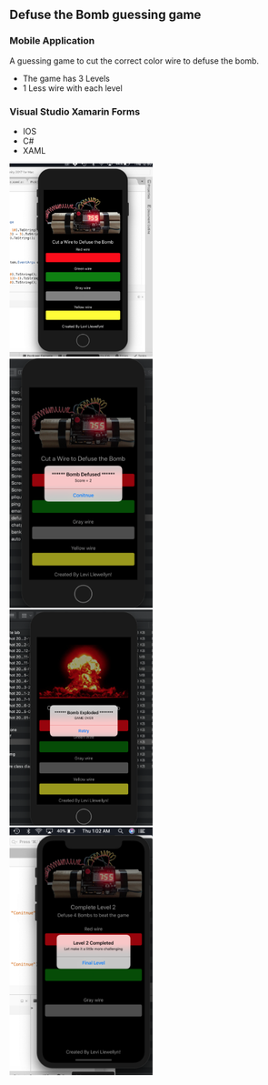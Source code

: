 ## Defuse the Bomb guessing game
### Mobile Application
A guessing game to cut the correct color wire to defuse the bomb.
- The game has 3 Levels 
- 1 Less wire with each level

### Visual Studio Xamarin Forms
- IOS
- C#
- XAML

<img src="https://github.com/kiaito/Defuse/blob/master/defuse1.png?raw=true" width="50%" height="50%"/>
<img src="https://github.com/kiaito/Defuse/blob/master/defuse2.png?raw=true" width="50%" height="50%"/>
<img src="https://github.com/kiaito/Defuse/blob/master/defuse3.png?raw=true" width="50%" height="50%"/>
<img src="https://github.com/kiaito/Defuse/blob/master/defuse4.png?raw=true" width="50%" height="50%"/>


